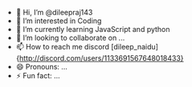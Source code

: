 - 👋 Hi, I’m @dileepraj143
- 👀 I’m interested in Coding 
- 🌱 I’m currently learning JavaScript and python 
- 💞️ I’m looking to collaborate on ...
- 📫 How to reach me discord [dileep_naidu]{http://discord.com/users/1133691567648018433}
- 😄 Pronouns: ...
- ⚡ Fun fact: ...

<!---
dileepraj143/dileepraj143 is a ✨ special ✨ repository because its `README.md` (this file) appears on your GitHub profile.
You can click the Preview link to take a look at your changes.
--->
